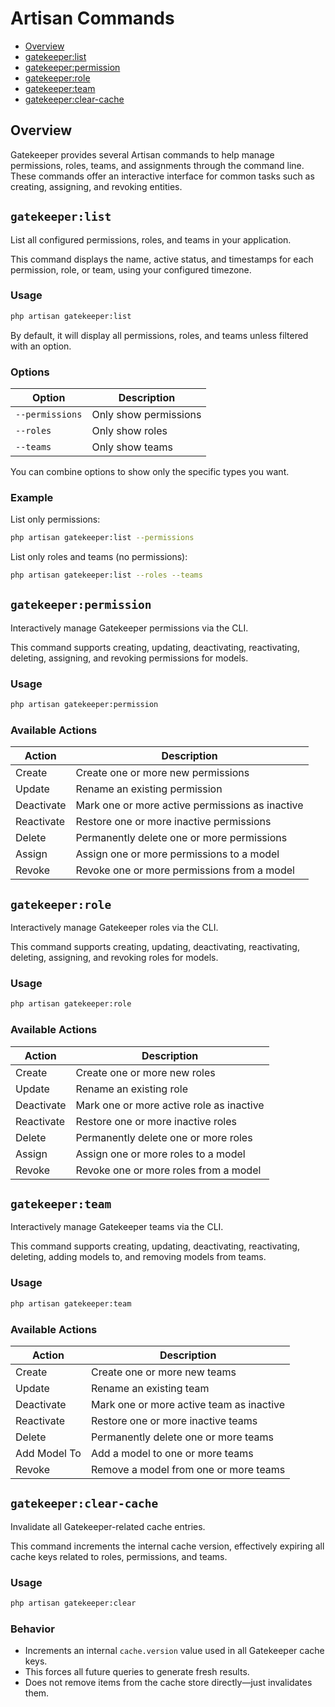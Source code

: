 # Artisan Commands

- [Overview](#overview)
- [gatekeeper:list](#gatekeeperlist)
- [gatekeeper:permission](#gatekeeperpermission)
- [gatekeeper:role](#gatekeeperrole)
- [gatekeeper:team](#gatekeeperteam)
- [gatekeeper:clear-cache](#gatekeeperclear-cache)

<a name="overview"></a>
## Overview

Gatekeeper provides several Artisan commands to help manage permissions, roles, teams, and assignments through the command line. These commands offer an interactive interface for common tasks such as creating, assigning, and revoking entities.

<a name="gatekeeperlist"></a>
## `gatekeeper:list`

List all configured permissions, roles, and teams in your application.

This command displays the name, active status, and timestamps for each permission, role, or team, using your configured timezone.

### Usage

```bash
php artisan gatekeeper:list
```

By default, it will display all permissions, roles, and teams unless filtered with an option.

### Options

| Option          | Description           |
|-------------------------|---------------|
| `--permissions` | Only show permissions |
| `--roles`       | Only show roles       |
| `--teams`       | Only show teams       |

You can combine options to show only the specific types you want.

### Example

List only permissions:

```bash
php artisan gatekeeper:list --permissions
```

List only roles and teams (no permissions):

```bash
php artisan gatekeeper:list --roles --teams
```

<a name="gatekeeperpermission"></a>
## `gatekeeper:permission`

Interactively manage Gatekeeper permissions via the CLI.

This command supports creating, updating, deactivating, reactivating, deleting, assigning, and revoking permissions for models.

### Usage

```bash
php artisan gatekeeper:permission
```

### Available Actions

| Action      | Description                                     |
|-------------|-------------------------------------------------|
| Create      | Create one or more new permissions              |
| Update      | Rename an existing permission                   |
| Deactivate  | Mark one or more active permissions as inactive |
| Reactivate  | Restore one or more inactive permissions        |
| Delete      | Permanently delete one or more permissions      |
| Assign      | Assign one or more permissions to a model       |
| Revoke      | Revoke one or more permissions from a model     |

<a name="gatekeeperrole"></a>
## `gatekeeper:role`

Interactively manage Gatekeeper roles via the CLI.

This command supports creating, updating, deactivating, reactivating, deleting, assigning, and revoking roles for models.

### Usage

```bash
php artisan gatekeeper:role
```

### Available Actions

| Action      | Description                                     |
|-------------|-------------------------------------------------|
| Create      | Create one or more new roles                    |
| Update      | Rename an existing role                         |
| Deactivate  | Mark one or more active role as inactive        |
| Reactivate  | Restore one or more inactive roles              |
| Delete      | Permanently delete one or more roles            |
| Assign      | Assign one or more roles to a model             |
| Revoke      | Revoke one or more roles from a model           |

<a name="gatekeeperteam"></a>
## `gatekeeper:team`

Interactively manage Gatekeeper teams via the CLI.

This command supports creating, updating, deactivating, reactivating, deleting, adding models to, and removing models from teams.

### Usage

```bash
php artisan gatekeeper:team
```

### Available Actions

| Action        | Description                               |
|---------------|-------------------------------------------|
| Create        | Create one or more new teams              |
| Update        | Rename an existing team                   |
| Deactivate    | Mark one or more active team as inactive  |
| Reactivate    | Restore one or more inactive teams        |
| Delete        | Permanently delete one or more teams      |
| Add Model To  | Add a model to one or more teams          |
| Revoke        | Remove a model from one or more teams     |

<a name="gatekeeperclear-cache"></a>
## `gatekeeper:clear-cache`

Invalidate all Gatekeeper-related cache entries.

This command increments the internal cache version, effectively expiring all cache keys related to roles, permissions, and teams.

### Usage

```bash
php artisan gatekeeper:clear
```

### Behavior

- Increments an internal `cache.version` value used in all Gatekeeper cache keys.
- This forces all future queries to generate fresh results.
- Does not remove items from the cache store directly—just invalidates them.
